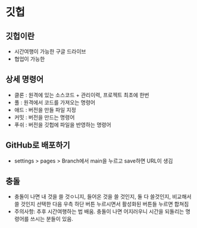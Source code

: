 # 깃헙

## 깃헙이란

* 시간여행이 가능한 구글 드라이브
* 협업이 가능한 

## 상세 명령어

* 클론 : 원격에 있는 소스코드 + 관리이력, 프로젝트 최초에 한번
* 풀 : 원격에서 코드를 가져오는 명령어
* 애드 : 버전을 만들 파일 지정
* 커밋 : 버전을 만드는 명령어
* 푸쉬 : 버전을 깃헙에 파일을 반영하는 명령어

##  GitHub로 배포하기
* settings > pages > Branch에서 main을 누르고 save하면 URL이 생김

## 충돌
* 충돌이 나면 내 것을 쓸 것ㅇ니지, 들어온 것을 쓸 것인지, 둘 다 쓸것인지, 비교해서 쓸 것인지 선택한 다음 우측 하단 버튼 누르시면서 활성화된 버튼들 누르면 합쳐짐
* 주의사항: 추후 시간여행하는 법 배움. 충돌이 나면 어지러우니 시간을 되돌리는 명령어를 쓰시는 분들이 있음.